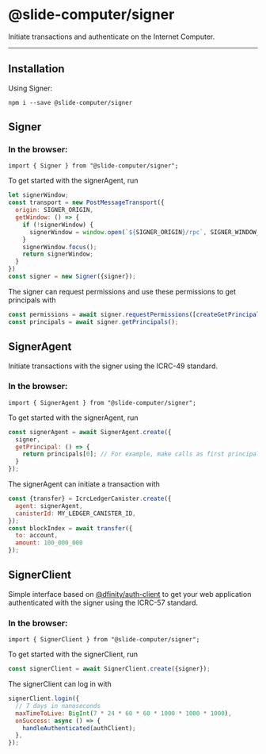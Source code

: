 # @slide-computer/signer

Initiate transactions and authenticate on the Internet Computer.

---

## Installation

Using Signer:

```
npm i --save @slide-computer/signer
```

## Signer

### In the browser:

```
import { Signer } from "@slide-computer/signer";
```

To get started with the signerAgent, run

```js
let signerWindow;
const transport = new PostMessageTransport({
  origin: SIGNER_ORIGIN,
  getWindow: () => {
    if (!signerWindow) {
      signerWindow = window.open(`${SIGNER_ORIGIN}/rpc`, SIGNER_WINDOW_NAME);
    }
    signerWindow.focus();
    return signerWindow;
  }
})
const signer = new Signer({signer});
```

The signer can request permissions and use these permissions to get principals with

```js
const permissions = await signer.requestPermissions([createGetPrincipalsPermissionScope()]);
const principals = await signer.getPrincipals();
```

## SignerAgent

Initiate transactions with the signer using the ICRC-49 standard.

### In the browser:

```
import { SignerAgent } from "@slide-computer/signer";
```

To get started with the signerAgent, run

```js
const signerAgent = await SignerAgent.create({
  signer,
  getPrincipal: () => {
    return principals[0]; // For example, make calls as first principal
  }
});
```

The signerAgent can initiate a transaction with

```js
const {transfer} = IcrcLedgerCanister.create({
  agent: signerAgent,
  canisterId: MY_LEDGER_CANISTER_ID,
});
const blockIndex = await transfer({
  to: account,
  amount: 100_000_000
});
```

## SignerClient

Simple interface based on [@dfinity/auth-client](https://www.npmjs.com/package/@dfinity/auth-client) to get your web
application authenticated with the signer using the ICRC-57 standard.

### In the browser:

```
import { SignerClient } from "@slide-computer/signer";
```

To get started with the signerClient, run

```js
const signerClient = await SignerClient.create({signer});
```

The signerClient can log in with

```js
signerClient.login({
  // 7 days in nanoseconds
  maxTimeToLive: BigInt(7 * 24 * 60 * 60 * 1000 * 1000 * 1000),
  onSuccess: async () => {
    handleAuthenticated(authClient);
  },
});
```
